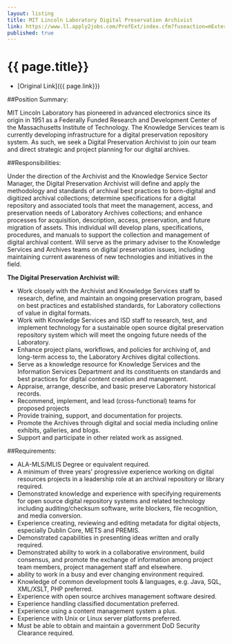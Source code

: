 ```yaml
---
layout: listing
title: MIT Lincoln Laboratory Digital Preservation Archivist
link: https://www.ll.apply2jobs.com/ProfExt/index.cfm?fuseaction=mExternal.showJob&RID=3506
published: true
---
```



# {{ page.title}}

* [Original Link]({{ page.link}})

##Position Summary:

MIT Lincoln Laboratory has pioneered in advanced electronics since its origin in 1951 as a Federally Funded Research and Development Center of the Massachusetts Institute of Technology. The Knowledge Services team is currently developing infrastructure for a digital preservation repository system. As such, we seek a Digital Preservation Archivist to join our team and direct strategic and project planning for our digital archives.

##Responsibilities:

Under the direction of the Archivist and the Knowledge Service Sector Manager, the Digital Preservation Archivist will define and apply the methodology and standards of archival best practices to born-digital and digitized archival collections; determine specifications for a digital repository and associated tools that meet the management, access, and preservation needs of Laboratory Archives collections; and enhance processes for acquisition, description, access, preservation, and future migration of assets. This individual will develop plans, specifications, procedures, and manuals to support the collection and management of digital archival content. Will serve as the primary adviser to the Knowledge Services and Archives teams on digital preservation issues, including maintaining current awareness of new technologies and initiatives in the field. 

**The Digital Preservation Archivist will:**

* Work closely with the Archivist and Knowledge Services staff to research, define, and maintain an ongoing preservation program, based on best practices and established standards, for Laboratory collections of value in digital formats.
* Work with Knowledge Services and ISD staff to research, test, and implement technology for a sustainable open source digital preservation repository system which will meet the ongoing future needs of the Laboratory.
* Enhance project plans, workflows, and policies for archiving of, and long-term access to, the Laboratory Archives digital collections.
* Serve as a knowledge resource for Knowledge Services and the Information Services Department and its constituents on standards and best practices for digital content creation and management.
* Appraise, arrange, describe, and basic preserve Laboratory historical records.
* Recommend, implement, and lead (cross-functional) teams for proposed projects
* Provide training, support, and documentation for projects.
* Promote the Archives through digital and social media including online exhibits, galleries, and blogs.
* Support and participate in other related work as assigned.

##Requirements:

* ALA-MLS/MLIS Degree or equivalent required.
* A minimum of three years' progressive experience working on digital resources projects in a leadership role at an archival repository or library required.
* Demonstrated knowledge and experience with specifying requirements for open source digital repository systems and related technology including auditing/checksum software, write blockers, file recognition, and media conversion.
* Experience creating, reviewing and editing metadata for digital objects, especially Dublin Core, METS and PREMIS. 
* Demonstrated capabilities in presenting ideas written and orally required.
* Demonstrated ability to work in a collaborative environment, build consensus, and promote the exchange of information among project team members, project management staff and elsewhere.
* ability to work in a busy and ever changing environment required.
* Knowledge of common development tools & languages, e.g. Java, SQL, XML/XSLT, PHP preferred.
* Experience with open source archives management software desired.
* Experience handling classified documentation preferred.
* Experience using a content management system a plus.
* Experience with Unix or Linux server platforms preferred.
* Must be able to obtain and maintain a government DoD Security Clearance required.